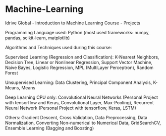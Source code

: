 # Machine-Learning
Idrive Global - Introduction to Machine Learning Course - Projects

Programming Language used: Python (most used frameworks: numpy, pandas, scikit-learn, matplotlib) 

Algorithms and Techniques used during this course:

Supervised Learning (Regression and Classification):
K-Nearest Neighbors,
Decision Tree,
Linear or Nonlinear Regression,
Support Vector Machine,
Naive Bayes,
Logistic Regression,
MPL (MultiLayer Perceptron),
Random Forest

Unsupervised Learning:
Data Clustering,
Principal Component Analysis,
K-Means,
Means

Deep Learning CPU only: 
Convolutional Neural Networks (Personal Project with tensorflow and Keras, Convolutional Layer, Max-Pooling),
Recurrent Neural Network (Personal Project with tensorflow, Keras, LSTM)

Others:
Gradient Descent,
Cross Validation,
Data Preprocessing,
Data Normalization,
Converting Non-numerical to Numerical Data,
GridSearchCV,
Ensemble Learning (Bagging and Boosting)
